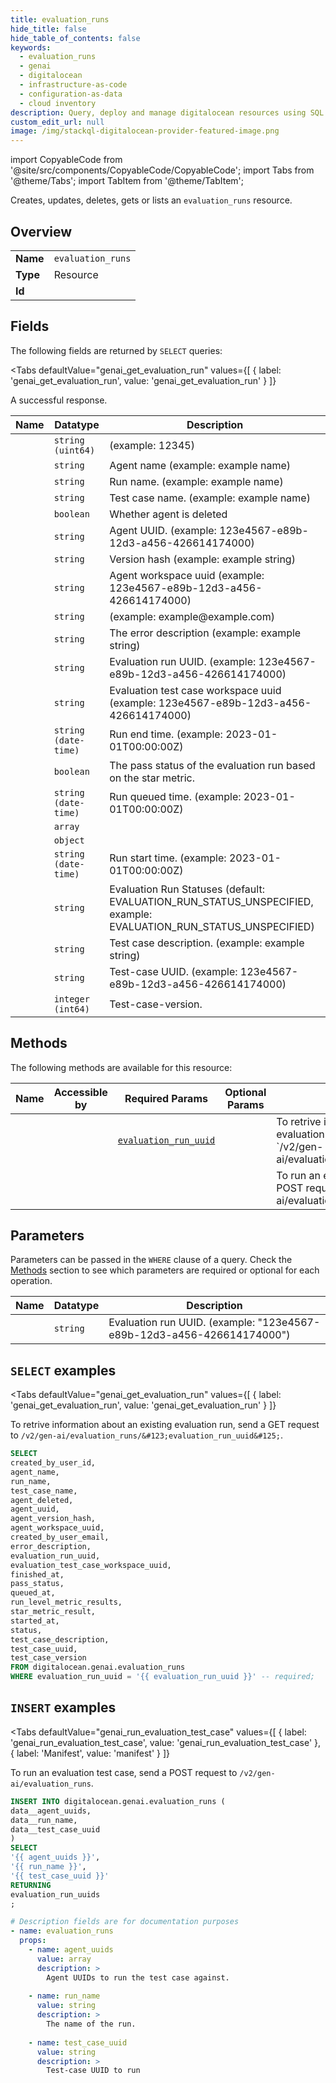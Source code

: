 ```yaml
--- 
title: evaluation_runs
hide_title: false
hide_table_of_contents: false
keywords:
  - evaluation_runs
  - genai
  - digitalocean
  - infrastructure-as-code
  - configuration-as-data
  - cloud inventory
description: Query, deploy and manage digitalocean resources using SQL
custom_edit_url: null
image: /img/stackql-digitalocean-provider-featured-image.png
---
```


import CopyableCode from '@site/src/components/CopyableCode/CopyableCode';
import Tabs from '@theme/Tabs';
import TabItem from '@theme/TabItem';

Creates, updates, deletes, gets or lists an <code>evaluation_runs</code> resource.

## Overview
<table><tbody>
<tr><td><b>Name</b></td><td><code>evaluation_runs</code></td></tr>
<tr><td><b>Type</b></td><td>Resource</td></tr>
<tr><td><b>Id</b></td><td><CopyableCode code="digitalocean.genai.evaluation_runs" /></td></tr>
</tbody></table>

## Fields

The following fields are returned by `SELECT` queries:

<Tabs
    defaultValue="genai_get_evaluation_run"
    values={[
        { label: 'genai_get_evaluation_run', value: 'genai_get_evaluation_run' }
    ]}
>
<TabItem value="genai_get_evaluation_run">

A successful response.

<table>
<thead>
    <tr>
    <th>Name</th>
    <th>Datatype</th>
    <th>Description</th>
    </tr>
</thead>
<tbody>
<tr>
    <td><CopyableCode code="created_by_user_id" /></td>
    <td><code>string (uint64)</code></td>
    <td> (example: 12345)</td>
</tr>
<tr>
    <td><CopyableCode code="agent_name" /></td>
    <td><code>string</code></td>
    <td>Agent name (example: example name)</td>
</tr>
<tr>
    <td><CopyableCode code="run_name" /></td>
    <td><code>string</code></td>
    <td>Run name. (example: example name)</td>
</tr>
<tr>
    <td><CopyableCode code="test_case_name" /></td>
    <td><code>string</code></td>
    <td>Test case name. (example: example name)</td>
</tr>
<tr>
    <td><CopyableCode code="agent_deleted" /></td>
    <td><code>boolean</code></td>
    <td>Whether agent is deleted</td>
</tr>
<tr>
    <td><CopyableCode code="agent_uuid" /></td>
    <td><code>string</code></td>
    <td>Agent UUID. (example: 123e4567-e89b-12d3-a456-426614174000)</td>
</tr>
<tr>
    <td><CopyableCode code="agent_version_hash" /></td>
    <td><code>string</code></td>
    <td>Version hash (example: example string)</td>
</tr>
<tr>
    <td><CopyableCode code="agent_workspace_uuid" /></td>
    <td><code>string</code></td>
    <td>Agent workspace uuid (example: 123e4567-e89b-12d3-a456-426614174000)</td>
</tr>
<tr>
    <td><CopyableCode code="created_by_user_email" /></td>
    <td><code>string</code></td>
    <td> (example: example@example.com)</td>
</tr>
<tr>
    <td><CopyableCode code="error_description" /></td>
    <td><code>string</code></td>
    <td>The error description (example: example string)</td>
</tr>
<tr>
    <td><CopyableCode code="evaluation_run_uuid" /></td>
    <td><code>string</code></td>
    <td>Evaluation run UUID. (example: 123e4567-e89b-12d3-a456-426614174000)</td>
</tr>
<tr>
    <td><CopyableCode code="evaluation_test_case_workspace_uuid" /></td>
    <td><code>string</code></td>
    <td>Evaluation test case workspace uuid (example: 123e4567-e89b-12d3-a456-426614174000)</td>
</tr>
<tr>
    <td><CopyableCode code="finished_at" /></td>
    <td><code>string (date-time)</code></td>
    <td>Run end time. (example: 2023-01-01T00:00:00Z)</td>
</tr>
<tr>
    <td><CopyableCode code="pass_status" /></td>
    <td><code>boolean</code></td>
    <td>The pass status of the evaluation run based on the star metric.</td>
</tr>
<tr>
    <td><CopyableCode code="queued_at" /></td>
    <td><code>string (date-time)</code></td>
    <td>Run queued time. (example: 2023-01-01T00:00:00Z)</td>
</tr>
<tr>
    <td><CopyableCode code="run_level_metric_results" /></td>
    <td><code>array</code></td>
    <td></td>
</tr>
<tr>
    <td><CopyableCode code="star_metric_result" /></td>
    <td><code>object</code></td>
    <td></td>
</tr>
<tr>
    <td><CopyableCode code="started_at" /></td>
    <td><code>string (date-time)</code></td>
    <td>Run start time. (example: 2023-01-01T00:00:00Z)</td>
</tr>
<tr>
    <td><CopyableCode code="status" /></td>
    <td><code>string</code></td>
    <td>Evaluation Run Statuses (default: EVALUATION_RUN_STATUS_UNSPECIFIED, example: EVALUATION_RUN_STATUS_UNSPECIFIED)</td>
</tr>
<tr>
    <td><CopyableCode code="test_case_description" /></td>
    <td><code>string</code></td>
    <td>Test case description. (example: example string)</td>
</tr>
<tr>
    <td><CopyableCode code="test_case_uuid" /></td>
    <td><code>string</code></td>
    <td>Test-case UUID. (example: 123e4567-e89b-12d3-a456-426614174000)</td>
</tr>
<tr>
    <td><CopyableCode code="test_case_version" /></td>
    <td><code>integer (int64)</code></td>
    <td>Test-case-version.</td>
</tr>
</tbody>
</table>
</TabItem>
</Tabs>

## Methods

The following methods are available for this resource:

<table>
<thead>
    <tr>
    <th>Name</th>
    <th>Accessible by</th>
    <th>Required Params</th>
    <th>Optional Params</th>
    <th>Description</th>
    </tr>
</thead>
<tbody>
<tr>
    <td><a href="#genai_get_evaluation_run"><CopyableCode code="genai_get_evaluation_run" /></a></td>
    <td><CopyableCode code="select" /></td>
    <td><a href="#parameter-evaluation_run_uuid"><code>evaluation_run_uuid</code></a></td>
    <td></td>
    <td>To retrive information about an existing evaluation run, send a GET request to `/v2/gen-ai/evaluation_runs/&#123;evaluation_run_uuid&#125;`.</td>
</tr>
<tr>
    <td><a href="#genai_run_evaluation_test_case"><CopyableCode code="genai_run_evaluation_test_case" /></a></td>
    <td><CopyableCode code="insert" /></td>
    <td></td>
    <td></td>
    <td>To run an evaluation test case, send a POST request to `/v2/gen-ai/evaluation_runs`.</td>
</tr>
</tbody>
</table>

## Parameters

Parameters can be passed in the `WHERE` clause of a query. Check the [Methods](#methods) section to see which parameters are required or optional for each operation.

<table>
<thead>
    <tr>
    <th>Name</th>
    <th>Datatype</th>
    <th>Description</th>
    </tr>
</thead>
<tbody>
<tr id="parameter-evaluation_run_uuid">
    <td><CopyableCode code="evaluation_run_uuid" /></td>
    <td><code>string</code></td>
    <td>Evaluation run UUID. (example: "123e4567-e89b-12d3-a456-426614174000")</td>
</tr>
</tbody>
</table>

## `SELECT` examples

<Tabs
    defaultValue="genai_get_evaluation_run"
    values={[
        { label: 'genai_get_evaluation_run', value: 'genai_get_evaluation_run' }
    ]}
>
<TabItem value="genai_get_evaluation_run">

To retrive information about an existing evaluation run, send a GET request to `/v2/gen-ai/evaluation_runs/&#123;evaluation_run_uuid&#125;`.

```sql
SELECT
created_by_user_id,
agent_name,
run_name,
test_case_name,
agent_deleted,
agent_uuid,
agent_version_hash,
agent_workspace_uuid,
created_by_user_email,
error_description,
evaluation_run_uuid,
evaluation_test_case_workspace_uuid,
finished_at,
pass_status,
queued_at,
run_level_metric_results,
star_metric_result,
started_at,
status,
test_case_description,
test_case_uuid,
test_case_version
FROM digitalocean.genai.evaluation_runs
WHERE evaluation_run_uuid = '{{ evaluation_run_uuid }}' -- required;
```
</TabItem>
</Tabs>


## `INSERT` examples

<Tabs
    defaultValue="genai_run_evaluation_test_case"
    values={[
        { label: 'genai_run_evaluation_test_case', value: 'genai_run_evaluation_test_case' },
        { label: 'Manifest', value: 'manifest' }
    ]}
>
<TabItem value="genai_run_evaluation_test_case">

To run an evaluation test case, send a POST request to `/v2/gen-ai/evaluation_runs`.

```sql
INSERT INTO digitalocean.genai.evaluation_runs (
data__agent_uuids,
data__run_name,
data__test_case_uuid
)
SELECT 
'{{ agent_uuids }}',
'{{ run_name }}',
'{{ test_case_uuid }}'
RETURNING
evaluation_run_uuids
;
```
</TabItem>
<TabItem value="manifest">

```yaml
# Description fields are for documentation purposes
- name: evaluation_runs
  props:
    - name: agent_uuids
      value: array
      description: >
        Agent UUIDs to run the test case against.
        
    - name: run_name
      value: string
      description: >
        The name of the run.
        
    - name: test_case_uuid
      value: string
      description: >
        Test-case UUID to run
        
```
</TabItem>
</Tabs>

